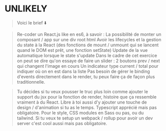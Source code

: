 # UNLIKELY

> Voici le brief ⬇️

> Re-coder un React.js like en es6, à savoir :
> La possibilité de monter un composant / app sur une div root html
> Avoir les lifecycles et la gestion du state à la React (des fonctions de mount / unmount qui se lancent quand le DOM est prêt, une fonction setState)
> Update de la vue automatique lorsque le state s'update
> Dans le cadre de cet exercice on peut se dire qu'on essaye de faire un slider :
> 2 boutons prev / next qui changent l'image en cours
> Un indicateur type current / total pour indiquer où on en est dans la liste
> Pas besoin de gérer le binding d'events directement dans le render, tu peux faire ça de façon plus traditionnelle.

> Tu décides si tu veux pousser le truc plus loin comme ajouter le support du jsx pour la fonction de render, histoire que ça ressemble vraiment à du React.
> Libre à toi aussi d'y ajouter une touche de design / d'animation si tu as le temps. Typescript apprécié mais pas obligatoire. Pour le style, CSS modules en Sass ou pas, ou du tailwind.
> Si tu veux te setup un webpack / rollup pour avoir un dev server c'est cool aussi mais pas obligatoire.
